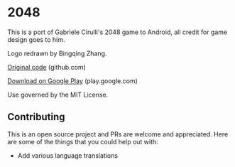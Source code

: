 2048
====

This is a port of Gabriele Cirulli's 2048 game to Android, all credit for game design goes to him.

Logo redrawn by Bingqing Zhang.

[Original code](https://github.com/sloanwu/2048-1) (github.com)

[Download on Google Play](https://play.google.com/store/apps/details?id=com.appcup.puzzle.oracle) (play.google.com)

Use governed by the MIT License.

## Contributing

This is an open source project and PRs are welcome and appreciated. Here are some of the things that you could help out with: 

* Add various language translations
